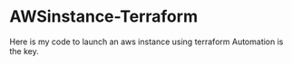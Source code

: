 # AWSinstance-Terraform
Here is my code to launch an aws instance using terraform
Automation is the key.
